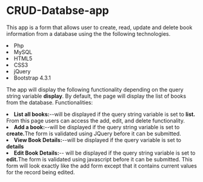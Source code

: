 # CRUD-Databse-app

This app is a form that allows user to create, read, update and delete book information from a database using the the following
technologies.
<li>Php</li>
<li>MySQL</li>
<li>HTML5</li>
<li>CSS3</li>
<li>jQuery</li>
<li>Bootstrap 4.3.1</li>

The app will display the following functionality depending on the query string variable <strong>display</strong>. By default,
the page will display the list of books from the database.
Functionalities: 
<li><strong>List all books:</strong>--will be displayed if the query string variable is set to <strong>list.</strong> From this page
users can access the add, edit, and delete functionality.</li>
<li><strong>Add a book:</strong>--will be displayed if the query string variable is set to <strong>create.</strong>The form is validated
using JQuery before it can be submitted.</li>
<li><strong>View Book Details:</strong>--will be displayed if the query variable is set to <strong>details</strong></li>
<li><strong>Edit Book Details:</strong>-- will be displayed if the query string variable is set to <strong>edit.</strong>The 
form is validated using javascript before it can be submitted. This form will look exactly like the add form except that it contains
current values for the record being edited.</li>

